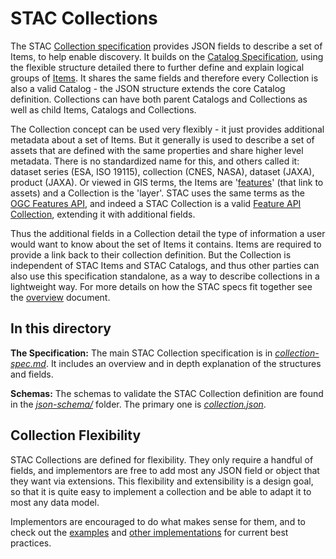 # STAC Collections

The STAC [Collection specification](collection-spec.md) provides JSON fields to describe a set of Items, to help enable discovery. 
It builds on the [Catalog Specification](../catalog-spec/catalog-spec.md), using the flexible structure detailed there to 
further define and explain logical groups of [Items](../item-spec/item-spec.md). It shares the same fields and therefore every 
Collection is also a valid Catalog - the JSON structure extends the core Catalog definition. Collections can have both parent Catalogs 
and Collections as well as child Items, Catalogs and Collections. 

The Collection concept can be used very flexibly - it just provides additional metadata about a set of Items. But it generally
is used to describe a set of assets that are defined with the same properties and share higher level metadata. There is no standardized 
name for this, and others called it: dataset series (ESA, ISO 19115), collection (CNES, NASA), dataset (JAXA), product (JAXA). Or
viewed in GIS terms, the Items are '[features](https://en.wikipedia.org/wiki/Simple_Features)' (that link to assets) and a 
Collection is the 'layer'. STAC uses the same terms as the [OGC Features API](https://ogcapi.ogc.org/features/), and indeed
a STAC Collection is a valid [Feature API Collection](http://docs.opengeospatial.org/is/17-069r3/17-069r3.html#example_4), extending
it with additional fields.

Thus the additional fields in a Collection detail the type of information a user would want to know about the set of Items it
contains. Items are required to provide a link back to their collection definition. But the Collection is independent of STAC Items and 
STAC Catalogs, and thus other parties can also use this specification standalone, as a way to describe collections in a lightweight way. 
For more details on how the STAC specs fit together see the [overview](../overview.md) document. 

## In this directory

**The Specification:** The main STAC Collection specification is in *[collection-spec.md](collection-spec.md)*. It includes an overview and in depth explanation of the 
structures and fields.

**Schemas:** The schemas to validate the STAC Collection definition are found in the 
*[json-schema/](json-schema/)* folder. The primary one is *[collection.json](json-schema/collection.json)*.

## Collection Flexibility

STAC Collections are defined for flexibility. They only require a handful of fields, and
implementors are free to add most any JSON field or object that they want via extensions. This flexibility and extensibility is a design goal, so that it is quite easy to implement a collection and be able to adapt it to most any data model.

Implementors are encouraged to do what makes sense for them, and to check out the [examples](../examples/) and 
[other implementations](https://stacindex.org/catalogs) for current best practices.
